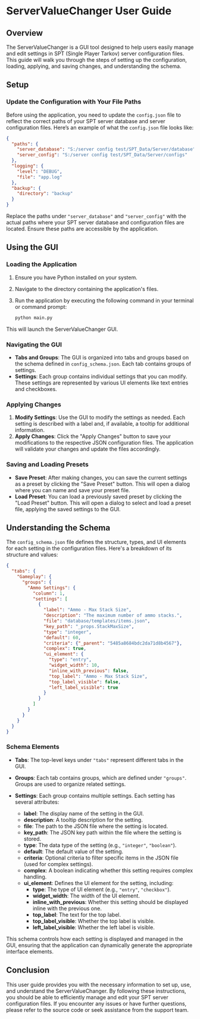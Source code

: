 # ServerValueChanger User Guide

## Overview

The ServerValueChanger is a GUI tool designed to help users easily manage and edit settings in SPT (Single Player Tarkov) server configuration files. This guide will walk you through the steps of setting up the configuration, loading, applying, and saving changes, and understanding the schema.

## Setup

### Update the Configuration with Your File Paths

Before using the application, you need to update the `config.json` file to reflect the correct paths of your SPT server database and server configuration files. Here’s an example of what the `config.json` file looks like:

```json
{
  "paths": {
    "server_database": "S:/server config test/SPT_Data/Server/database",
    "server_config": "S:/server config test/SPT_Data/Server/configs"
  },
  "logging": {
    "level": "DEBUG",
    "file": "app.log"
  },
  "backup": {
    "directory": "backup"
  }
}
```

Replace the paths under `"server_database"` and `"server_config"` with the actual paths where your SPT server database and configuration files are located. Ensure these paths are accessible by the application.

## Using the GUI

### Loading the Application

1. Ensure you have Python installed on your system.
2. Navigate to the directory containing the application's files.
3. Run the application by executing the following command in your terminal or command prompt:

   ```sh
   python main.py
   ```

This will launch the ServerValueChanger GUI.

### Navigating the GUI

- **Tabs and Groups**: The GUI is organized into tabs and groups based on the schema defined in `config_schema.json`. Each tab contains groups of settings.
- **Settings**: Each group contains individual settings that you can modify. These settings are represented by various UI elements like text entries and checkboxes.

### Applying Changes

1. **Modify Settings**: Use the GUI to modify the settings as needed. Each setting is described with a label and, if available, a tooltip for additional information.
2. **Apply Changes**: Click the "Apply Changes" button to save your modifications to the respective JSON configuration files. The application will validate your changes and update the files accordingly.

### Saving and Loading Presets

- **Save Preset**: After making changes, you can save the current settings as a preset by clicking the "Save Preset" button. This will open a dialog where you can name and save your preset file.
- **Load Preset**: You can load a previously saved preset by clicking the "Load Preset" button. This will open a dialog to select and load a preset file, applying the saved settings to the GUI.

## Understanding the Schema

The `config_schema.json` file defines the structure, types, and UI elements for each setting in the configuration files. Here's a breakdown of its structure and values:

```json
{
  "tabs": {
    "Gameplay": {
      "groups": {
        "Ammo Settings": {
          "column": 1,
          "settings": [
            {
              "label": "Ammo - Max Stack Size",
              "description": "The maximum number of ammo stacks.",
              "file": "database/templates/items.json",
              "key_path": "_props.StackMaxSize",
              "type": "integer",
              "default": 60,
              "criteria": {"_parent": "5485a8684bdc2da71d8b4567"},
              "complex": true,
              "ui_element": {
                "type": "entry",
                "widget_width": 10,
                "inline_with_previous": false,
                "top_label": "Ammo - Max Stack Size",
                "top_label_visible": false,
                "left_label_visible": true
              }
            }
          ]
        }
      }
    }
  }
}
```

### Schema Elements

- **Tabs**: The top-level keys under `"tabs"` represent different tabs in the GUI.
- **Groups**: Each tab contains groups, which are defined under `"groups"`. Groups are used to organize related settings.
- **Settings**: Each group contains multiple settings. Each setting has several attributes:

  - **label**: The display name of the setting in the GUI.
  - **description**: A tooltip description for the setting.
  - **file**: The path to the JSON file where the setting is located.
  - **key_path**: The JSON key path within the file where the setting is stored.
  - **type**: The data type of the setting (e.g., `"integer"`, `"boolean"`).
  - **default**: The default value of the setting.
  - **criteria**: Optional criteria to filter specific items in the JSON file (used for complex settings).
  - **complex**: A boolean indicating whether this setting requires complex handling.
  - **ui_element**: Defines the UI element for the setting, including:
    - **type**: The type of UI element (e.g., `"entry"`, `"checkbox"`).
    - **widget_width**: The width of the UI element.
    - **inline_with_previous**: Whether this setting should be displayed inline with the previous one.
    - **top_label**: The text for the top label.
    - **top_label_visible**: Whether the top label is visible.
    - **left_label_visible**: Whether the left label is visible.

This schema controls how each setting is displayed and managed in the GUI, ensuring that the application can dynamically generate the appropriate interface elements.

## Conclusion

This user guide provides you with the necessary information to set up, use, and understand the ServerValueChanger. By following these instructions, you should be able to efficiently manage and edit your SPT server configuration files. If you encounter any issues or have further questions, please refer to the source code or seek assistance from the support team.